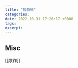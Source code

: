 ```yaml
---
title: "智商税"
categories: 
date: 2022-10-31 17:26:17 +0800
tags: 
excerpt: 
---
```













## Misc

[[欺诈]]

